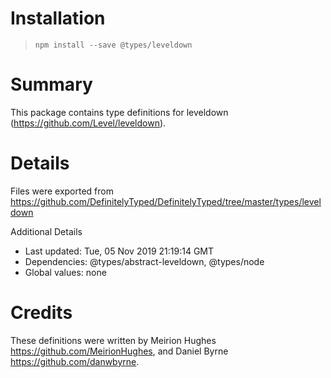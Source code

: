 # Installation
> `npm install --save @types/leveldown`

# Summary
This package contains type definitions for leveldown (https://github.com/Level/leveldown).

# Details
Files were exported from https://github.com/DefinitelyTyped/DefinitelyTyped/tree/master/types/leveldown

Additional Details
 * Last updated: Tue, 05 Nov 2019 21:19:14 GMT
 * Dependencies: @types/abstract-leveldown, @types/node
 * Global values: none

# Credits
These definitions were written by Meirion Hughes <https://github.com/MeirionHughes>, and Daniel Byrne <https://github.com/danwbyrne>.
